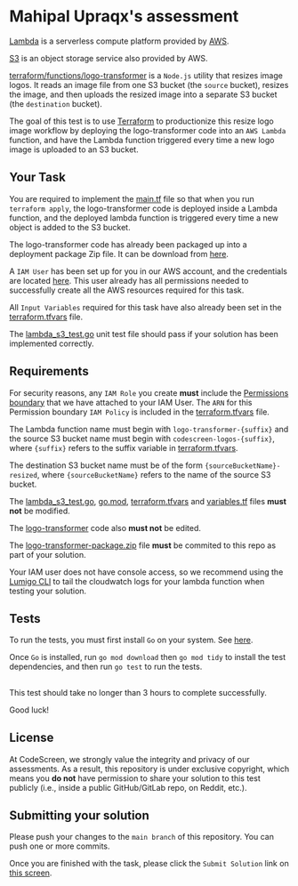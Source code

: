 # Mahipal Upraqx's assessment
[Lambda](https://aws.amazon.com/lambda/) is a serverless compute platform provided by [AWS](https://aws.amazon.com/).

[S3](https://aws.amazon.com/s3/) is an object storage service also provided by AWS.

[terraform/functions/logo-transformer](terraform/functions/logo-transformer/) is a `Node.js` utility that
resizes image logos. It reads an image file from one S3 bucket (the `source` bucket), resizes the image, and then uploads the resized image into a separate
S3 bucket (the `destination` bucket).

The goal of this test is to use [Terraform](https://www.terraform.io/) to productionize this resize logo image workflow by
deploying the
logo-transformer code into an `AWS Lambda` function, and have the Lambda function triggered every time a new
logo image is uploaded to an S3 bucket.

## Your Task

You are required to implement the [main.tf](terraform/main.tf) file so that when you run `terraform apply`, the
logo-transformer code is deployed inside a Lambda function, and the deployed lambda function is triggered every time a new
object is added to the S3 bucket.

The logo-transformer code has already been packaged up into a deployment package Zip file. It can be download from
[here](https://codescreen-assessment-packages.s3-eu-west-1.amazonaws.com/logo-transformer-package.zip).

A `IAM User` has been set up for you in our AWS account, and the credentials are located
[here](terraform/credentials). This user already has all permissions needed to successfully create all the AWS resources required
for this task.

All `Input Variables` required for this task have also already been set in the [terraform.tfvars](terraform/terraform.tfvars) file.

The [lambda_s3_test.go](lambda_s3_test.go) unit test file should pass if your solution has been implemented correctly.

## Requirements

For security reasons, any `IAM Role` you create **must** include the [Permissions boundary](https://docs.aws.amazon.com/IAM/latest/UserGuide/access_policies_boundaries.html) that
we have attached to your IAM User. The `ARN` for this Permission boundary `IAM Policy` is included in the [terraform.tfvars](terraform/terraform.tfvars) file.

The Lambda function name must begin with `logo-transformer-{suffix}` and the source S3 bucket name must begin with `codescreen-logos-{suffix}`,
where `{suffix}` refers to the suffix variable in [terraform.tfvars](terraform/terraform.tfvars).

The destination S3 bucket name must be of the form `{sourceBucketName}-resized`, where `{sourceBucketName}` refers to the name of the source S3 bucket.

The [lambda_s3_test.go](lambda_s3_test.go), [go.mod](go.mod), [terraform.tfvars](terraform/terraform.tfvars)
and [variables.tf](terraform/variables.tf) files **must not** be modified.

The [logo-transformer](terraform/functions/logo-transformer/) code also **must not** be edited.

The [logo-transformer-package.zip](https://codescreen-assessment-packages.s3-eu-west-1.amazonaws.com/logo-transformer-package.zip) file **must** be commited to
this repo as part of your solution.

Your IAM user does not have console access, so we recommend using the [Lumigo CLI](https://github.com/lumigo-io/lumigo-CLI#lumigo-cli-tail-cloudwatch-logs) to tail the cloudwatch logs for your lambda
function when testing your solution.

## Tests

To run the tests, you must first install `Go` on your system. See [here](https://golang.org/doc/install).

Once `Go` is installed, run `go mod download` then `go mod tidy` to install the test dependencies, and then run `go test` to run the tests.

##

This test should take no longer than 3 hours to complete successfully.

Good luck!
## License

At CodeScreen, we strongly value the integrity and privacy of our assessments. As a result, this repository is under exclusive copyright, which means you **do not** have permission to share your solution to this test publicly (i.e., inside a public GitHub/GitLab repo, on Reddit, etc.). <br>

## Submitting your solution

Please push your changes to the `main branch` of this repository. You can push one or more commits. <br>

Once you are finished with the task, please click the `Submit Solution` link on <a href="https://app.codescreen.com/candidate/17b55331-48d6-491d-83c6-c54623a4b530" target="_blank">this screen</a>.